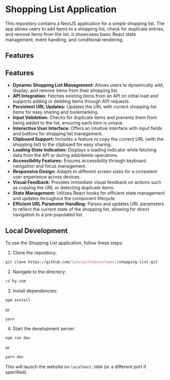 # Shopping List Application

This repository contains a NextJS application for a simple shopping list. The app allows users to add items to a shopping list, check for duplicate entries, and remove items from the list. It showcases basic React state management, event handling, and conditional rendering.

## Features

## Features

-   **Dynamic Shopping List Management:** Allows users to dynamically add, display, and remove items from their shopping list.
-   **API Integration:** Fetches existing items from an API on initial load and supports adding or deleting items through API requests.
-   **Persistent URL Updates:** Updates the URL with current shopping list items for easy sharing and bookmarking.
-   **Input Validation:** Checks for duplicate items and prevents them from being added to the list, ensuring each item is unique.
-   **Interactive User Interface:** Offers an intuitive interface with input fields and buttons for shopping list management.
-   **Clipboard Support:** Includes a feature to copy the current URL (with the shopping list) to the clipboard for easy sharing.
-   **Loading State Indication:** Displays a loading indicator while fetching data from the API or during add/delete operations.
-   **Accessibility Features:** Ensures accessibility through keyboard navigation and focus management.
-   **Responsive Design:** Adapts to different screen sizes for a consistent user experience across devices.
-   **Visual Feedback:** Provides immediate visual feedback on actions such as copying the URL or detecting duplicate items.
-   **State Management:** Utilizes React hooks for efficient state management and updates throughout the component lifecycle.
-   **Efficient URL Parameter Handling:** Parses and updates URL parameters to reflect the current state of the shopping list, allowing for direct navigation to a pre-populated list.

## Local Development

To use the Shopping List application, follow these steps:

1. Clone the repository:

```bash
git clone https://github.com/[yourgithubusername]/shopping-list.git
```

2. Navigate to the directory:

```bash
cd hy.com
```

3. Install dependencies:

```bash
npm install
```

or

```bash
yarn
```

4. Start the development server:

```bash
npm run dev
```

or

```bash
yarn dev
```

This will launch the website on `localhost:3000` (or a different port if specified).
